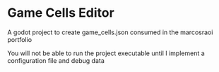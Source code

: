 # Game Cells Editor
 A godot project to create game_cells.json consumed in the marcosraoi portfolio

You will not be able to run the project executable until I implement a configuration file and debug data
